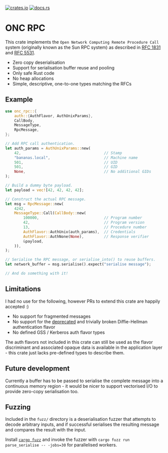 [![crates.io](https://img.shields.io/crates/v/onc-rpc.svg)](https://crates.io/crates/onc-rpc)
[![docs.rs](https://docs.rs/onc-rpc/badge.svg)](https://docs.rs/onc-rpc)

# ONC RPC

This crate implements the `Open Network Computing Remote Procedure Call` system
(originally known as the Sun RPC system) as described in [RFC 1831] and [RFC
5531].

* Zero copy deserialisation
* Support for serialisation buffer reuse and pooling
* Only safe Rust code
* No heap allocations
* Simple, descriptive, one-to-one types matching the RFCs

## Example

```rust
use onc_rpc::{
    auth::{AuthFlavor, AuthUnixParams},
    CallBody,
    MessageType,
    RpcMessage,
};

// Add RPC call authentication.
let auth_params = AuthUnixParams::new(
	42,										// Stamp
	"bananas.local",						// Machine name
	501,									// UID
	501,									// GID
	None,									// No additional GIDs
);

// Build a dummy byte payload.
let payload = vec![42, 42, 42, 42];

// Construct the actual RPC message.
let msg = RpcMessage::new(
    4242,
    MessageType::Call(CallBody::new(
        100000, 							// Program number
        42,									// Program version
        13,									// Procedure number
        AuthFlavor::AuthUnix(auth_params),	// Credentials
        AuthFlavor::AuthNone(None),			// Response verifier
        &payload,
    )),
);

// Serialise the RPC message, or serialise_into() to reuse buffers.
let network_buffer = msg.serialise().expect("serialise message");

// And do something with it!
```

## Limitations

I had no use for the following, however PRs to extend this crate are happily
accepted :)

* No support for fragmented messages
* No support for the [deprecated] and trivially broken Diffie-Hellman
  authentication flavor
* No defined GSS / Kerberos auth flavor types

The auth flavors not included in this crate can still be used as the flavor
discriminant and associated opaque data is available in the application layer -
this crate just lacks pre-defined types to describe them.

## Future development

Currently a buffer has to be passed to serialise the complete message into a
continuous memory region - it would be nicer to support vectorised I/O to
provide zero-copy serialisation too.

## Fuzzing
Included in the `fuzz/` directory is a deserialisation fuzzer that attempts to
decode arbitrary inputs, and if successful serialises the resulting message and
compares the result with the input.

Install [`cargo fuzz`] and invoke the fuzzer with `cargo fuzz run
parse_serialise -- -jobs=30` for parallelised workers.

[deprecated]: https://tools.ietf.org/html/rfc2695#section-2
[RFC 1831]: https://tools.ietf.org/html/rfc1831
[RFC 5531]: https://tools.ietf.org/html/rfc5531
[`fuzz`]: https://github.com/domodwyer/onc-rpc/tree/master/fuzz
[`cargo fuzz`]: https://github.com/rust-fuzz/cargo-fuzz
